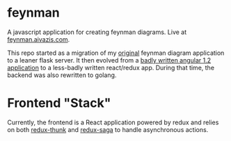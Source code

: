# feynman
A javascript application for creating feynman diagrams. Live at [feynman.aivazis.com](http://feynman.aivazis.com).

This repo started as a migration of my [original](https://github.com/AlecAivazis/feynman-old) feynman diagram 
application to a leaner flask server. It then evolved from a [badly written angular 1.2 application](https://github.com/AlecAivazis/feynman/tree/angular1.x) to a less-badly written react/redux app. During that time,
the backend was also rewritten to golang. 


# Frontend "Stack"

Currently, the frontend is a React application powered by redux and relies on both 
[redux-thunk](https://github.com/gaearon/redux-thunk) and [redux-saga](https://github.com/redux-saga/redux-saga) 
to handle asynchronous actions. 

